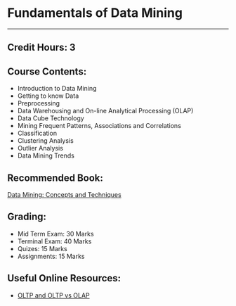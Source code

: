 # Fundamentals of Data Mining
---
## Credit Hours: 3

## Course Contents: 
-  Introduction to Data Mining
-  Getting to know Data  
-  Preprocessing  
-  Data Warehousing and On-line Analytical Processing (OLAP)
-  Data Cube Technology
-  Mining Frequent Patterns, Associations and Correlations
-  Classification
-  Clustering Analysis
-  Outlier Analysis
-  Data Mining Trends

## Recommended Book: 

[Data Mining: Concepts and Techniques](https://www.elsevier.com/books/data-mining-concepts-and-techniques/han/978-0-12-381479-1)

## Grading:
-  Mid Term Exam: 30 Marks  
-  Terminal Exam: 40 Marks  
-  Quizes:	      15 Marks  
-  Assignments:   15 Marks  

## Useful Online Resources:

- [OLTP and OLTP vs OLAP](https://www.ibm.com/cloud/learn/oltp)

